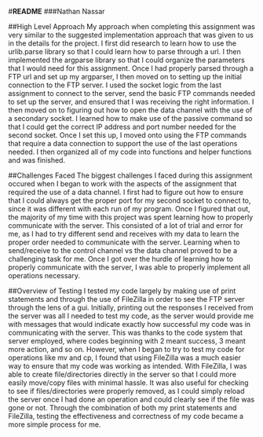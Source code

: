 #**README**
###Nathan Nassar

##High Level Approach
My approach when completing this assignment was very similar to 
the suggested implementation approach that was given to us in the 
details for the project. I first did research to learn how to use
the urlib.parse library so that I could learn how to parse through a url.
I then implemented the argparse library so that I could organize 
the parameters that I would need for this assignment. Once I
had properly parsed through a FTP url and set up my argparser,
I then moved on to setting up the initial connection to the 
FTP server. I used the socket logic from the last assignment
to connect to the server, send the basic FTP commands needed to set up the 
server, and ensured that I was receiving the right information.
I then moved on to figuring out how to open the data channel
with the use of a secondary socket. I learned how to make use of 
the passive command so that I could get the correct IP address 
and port number needed for the second socket. Once I set this up, I moved
onto using the FTP commands that require a data connection to 
support the use of the last operations needed. I then organized all
of my code into functions and helper functions and was finished.

##Challenges Faced
The biggest challenges I faced during this assignment occured when
I began to work with the aspects of the assignment that required
the use of a data channel. I first had to figure out how to 
ensure that I could always get the proper port for my second
socket to connect to, since it was different with each run 
of my program. Once I figured that out, the majority of my time
with this project was spent learning how to properly communicate 
with the server. This consisted of a lot of trial and error for me,
as I had to try different send and receives with my data 
to learn the proper order needed to communicate with the server.
Learning when to send/receive to the control channel vs the data 
channel proved to be a challenging task for me. Once I got over
the hurdle of learning how to properly communicate with the 
server, I was able to properly implement all operations necessary.

##Overview of Testing
I tested my code largely by making use of print statements and through 
the use of FileZilla in order to see the FTP server through 
the lens of a gui. Initially, printing out the responses I 
received from the server was all I needed to test my code,
as the server would provide me with messages that would indicate
exactly how successful my code was in communicating with the server.
This was thanks to the code system that server employed, where 
codes beginning with 2 meant success, 3 meant more action, and so 
on. However, when I began to try to test my code for operations
like mv and cp, I found that using FileZilla was a much easier
way to ensure that my code was working as intended. With FileZilla,
I was able to create file/directories directly in the server 
so that I could more easily move/copy files with minimal hassle.
It was also useful for checking to see if files/directories
were properly removed, as I could simply reload the server once
I had done an operation and could clearly see if the file was 
gone or not. Through the combination of both my print statements
and FileZilla, testing the effectiveness and correctness of my
code became a more simple process for me. 

